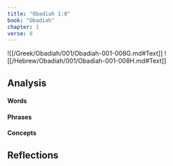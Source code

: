 ```yaml
---
title: "Obadiah 1:8"
book: "Obadiah"
chapter: 1
verse: 8
---
```

![[/Greek/Obadiah/001/Obadiah-001-008G.md#Text]]
![[/Hebrew/Obadiah/001/Obadiah-001-008H.md#Text]]

## Analysis

#### Words

#### Phrases

#### Concepts

## Reflections
